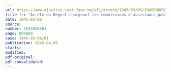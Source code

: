 ```yaml
---
url: https://www.ejustice.just.fgov.be/eli/arrete/1945/03/06/1945030601/justel
title-fr: "Arrêté du Régent chargeant les commissions d'assistance publique d'assurer le service médical et chirurgical des victimes civiles de la guerre 1940"
date: 1945-03-06
source:
number: 1945030601
page: 888888
case: 1945-03-06/01
publication: 1945-04-05
starts:
modifies:
pdf-original:
pdf-consolidated:
---
```


